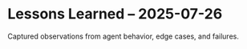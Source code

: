 # Lessons Learned – 2025-07-26

Captured observations from agent behavior, edge cases, and failures.

